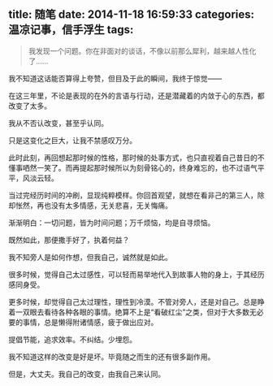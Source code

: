 title: 随笔
date: 2014-11-18 16:59:33
categories: 温凉记事，信手浮生
tags: 
---

>我发现一个问题。你在非面对的谈话，不像以前那么犀利，越来越人性化了……

我不知道这话能否算得上夸赞，但目及于此的瞬间，我终于惊觉——

在这三年里，不论是表现的在外的言语与行动，还是潜藏着的内敛于心的东西，都改变了太多。

我从不否认改变，甚至乎认同。

<!-- more -->

只是这变化之巨大，让我不禁感叹万分。

此时此刻，再回想起那时候的性格，那时候的处事方式，也只直视着自己昔日的不懂事哂然一笑了。而再提起那时候所以为刻骨铭心的，终身难忘的，也不过语气平平，风淡云轻。

当过完经历时间的冲刷，显现纯粹模样。你回首观望，就想在看非己的第三人，除却怅然，再也没有太多情感，无关悲喜，无关悔痛。

渐渐明白：一切问题，皆为时间问题；万千烦恼，均是自寻烦恼。

既然如此，那便撒手好了，执着何益？

我不知旁人是如何作想，但我自己，诚然就是如此。

很多时候，觉得自己太过感性，可以轻而易举地代入到故事人物的身上，于其经历感同身受。

更多时候，却觉得自己太过理性，理性到冷漠。不管对旁人，还是对自己。总是睁着一双眼去看待各种各眼的事情。绝算不上是“看破红尘”之类，但对于大多数无必要的事情，总是懒得附诸情感，疲于做出应对。

提倡节能，追求效率。不纠结。少埋怨。

我不知道这样的改变是好是坏。毕竟随之而生的还有很多副作用。

但是，大丈夫。我自己的改变，由我自己来认同。